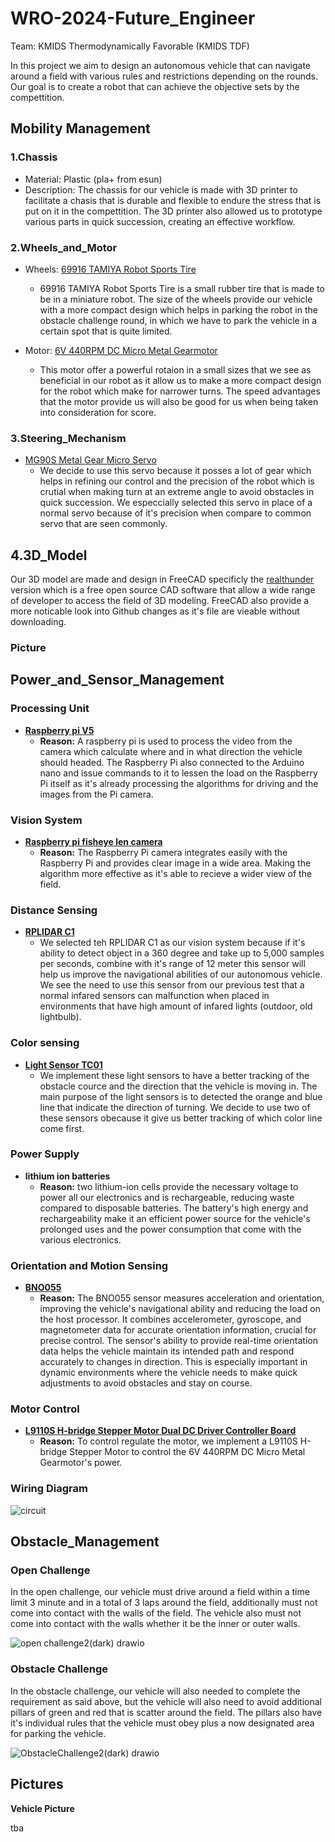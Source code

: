 # WRO-2024-Future_Engineer
Team: KMIDS Thermodynamically Favorable (KMIDS TDF)

In this project we aim to design an autonomous vehicle that can navigate around a field with 
various rules and restrictions depending on the rounds. Our goal is to create a robot that can
achieve the objective sets by the compettition.

## Mobility Management

### 1.Chassis
  - Material: Plastic (pla+ from esun)
  - Description: The chassis for our vehicle is made with 3D printer to facilitate a chasis that
    is durable and flexible to endure the stress that is put on it in the compettition. The 3D
    printer also allowed us to prototype various parts in quick succession, creating an effective
    workflow.
    
### 2.Wheels_and_Motor  
  - Wheels: [69916 TAMIYA Robot Sports Tire](https://shopee.co.th/69916-TAMIYA-Robot-Sports-Tire-Set-(56mm-Dia.-Clear-Wheels)-i.17469725.6833009480)
      - 69916 TAMIYA Robot Sports Tire is a small rubber tire that is made to be in a miniature robot.
        The size of the wheels provide our vehicle with a more compact design which helps in parking
        the robot in the obstacle challenge round, in which we have to park the vehicle in a certain
        spot that is quite limited.
        
  - Motor: [6V 440RPM DC Micro Metal Gearmotor](https://th.cytron.io/p-6v-440rpm-dc-micro-metal-gearmotor?srsltid=AfmBOooc6VFJJZNSbLRc4bHKPMXPgumGJDo1YQ_qqBssI0HRBYQ6wNjJ)
      - This motor offer a powerful rotaion in a small sizes that we see as beneficial in our robot
        as it allow us to make a more compact design for the robot which make for narrower turns.
        The speed advantages that the motor provide us will also be good for us when being taken
        into consideration for score.

### 3.Steering_Mechanism  
   - [MG90S Metal Gear Micro Servo](https://th.cytron.io/c-dc-motor/p-mg90s-metal-gear-micro-servo?gclid=Cj0KCQjwyL24BhCtARIsALo0fSAMEsRi6i9XiLhB3JzwqaTsE8m8xMBNWKnkg4yPYmgYKS4qhMOHMRgaAjZUEALw_wcB)
       - We decide to use this servo because it posses a lot of gear which helps in refining our control
         and the precision of the robot which is crutial when making turn at an extreme angle to avoid
         obstacles in quick succession. We especcially selected this servo in place of a normal servo
         because of it's precision when compare to common servo that are seen commonly.

## 4.3D_Model

Our 3D model are made and design in FreeCAD specificly the [realthunder](https://github.com/realthunder/FreeCAD/releases)
version which is a free open source CAD software that allow a wide range of developer to access the field 
of 3D modeling. FreeCAD also provide a more noticable look into Github changes as it's file are vieable 
without downloading.

### Picture


## Power_and_Sensor_Management  
### Processing Unit  
- **[Raspberry pi V5](https://th.cytron.io/c-carrier-board-for-rpi-cm/p-raspberry-pi-5?gclid=Cj0KCQjwyL24BhCtARIsALo0fSCA1cSwSxPTeWjvmnfoP2jWKKkocSS7wGCum3iJqgFwGyWFi0PRdwQaAibgEALw_wcB)**
  - **Reason:** A raspberry pi is used to process the video from the camera which calculate
    where and in what direction the vehicle should headed. The Raspberry Pi also connected
    to the Arduino nano and issue commands to it to lessen the load on the Raspberry Pi itself
    as it's already processing the algorithms for driving and the images from the Pi camera.

### Vision System
- **[Raspberry pi fisheye len camera](https://th.cytron.io/p-fish-eye-lense-raspberry-pi-5mp-ir-camera?r=1&language=en-gb&gad_source=1&gclid=Cj0KCQjwyL24BhCtARIsALo0fSAs3XDrwvudJq3gCRJTOBm2JJ4lhCwdpE56E3P_x5ZEH4nZM4p4sKkaArvVEALw_wcB)**
  - **Reason:**  The Raspberry Pi camera integrates easily with the Raspberry Pi and provides
    clear image in a wide area. Making the algorithm more effective as it's able to recieve
    a wider view of the field.
    
### Distance Sensing  
- **[RPLIDAR C1](https://shopee.co.th/Kiki-RPLIDAR-C1-%E0%B9%82%E0%B8%A1%E0%B8%94%E0%B8%B9%E0%B8%A5%E0%B9%80%E0%B8%8B%E0%B8%99%E0%B9%80%E0%B8%8B%E0%B8%AD%E0%B8%A3%E0%B9%8C%E0%B8%95%E0%B8%A3%E0%B8%A7%E0%B8%88%E0%B8%88%E0%B8%B1%E0%B8%9A%E0%B8%A3%E0%B8%B1%E0%B8%87%E0%B8%AA%E0%B8%B5%E0%B8%A2%E0%B8%B9%E0%B8%A7%E0%B8%B5-2D-%E0%B8%AB%E0%B8%A1%E0%B8%B8%E0%B8%99%E0%B9%84%E0%B8%94%E0%B9%89-360-%E0%B8%AD%E0%B8%87%E0%B8%A8%E0%B8%B2-%E0%B8%AA%E0%B9%8D%E0%B8%B2%E0%B8%AB%E0%B8%A3%E0%B8%B1%E0%B8%9A%E0%B8%AB%E0%B8%B8%E0%B9%88%E0%B8%99%E0%B8%A2%E0%B8%99%E0%B8%95%E0%B9%8C-i.409507050.25664846291)**
  - We selected teh RPLIDAR C1 as our vision system because if it's ability to detect object
    in a 360 degree and take up to 5,000 samples per seconds, combine with it's range of 12
    meter this sensor will help us improve the navigational abilities of our autonomous vehicle.
    We see the need to use this sensor from our previous test that a normal infared sensors can
    malfunction when placed in environments that have high amount of infared lights (outdoor,
    old lightbulb).

### Color sensing
- **[Light Sensor TC01](https://shopee.co.th/%E0%B9%80%E0%B8%8B%E0%B9%87%E0%B8%99%E0%B9%80%E0%B8%8B%E0%B8%AD%E0%B8%A3%E0%B9%8C%E0%B8%88%E0%B8%B1%E0%B8%9A%E0%B9%80%E0%B8%AA%E0%B9%89%E0%B8%99-Light-Sensor-TC01-(%E0%B8%88%E0%B8%B1%E0%B8%9A%E0%B9%80%E0%B8%AA%E0%B9%89%E0%B8%99)-JST2.0-%E0%B8%9E%E0%B8%A3%E0%B9%89%E0%B8%AD%E0%B8%A1%E0%B8%AA%E0%B8%B2%E0%B8%A2-JST-3-pin-Phototransistor-%E0%B9%80%E0%B8%8B%E0%B9%87%E0%B8%99%E0%B9%80%E0%B8%8B%E0%B8%AD%E0%B8%A3%E0%B9%8C%E0%B8%95%E0%B8%A3%E0%B8%A7%E0%B8%88%E0%B8%88%E0%B8%B1%E0%B8%9A%E0%B9%80%E0%B8%AA%E0%B9%89%E0%B8%99-i.72015392.16106103845)**
    - We implement these light sensors to have a better tracking of the obstacle cource and
      the direction that the vehicle is moving in. The main purpose of the light sensors is
      to detected the orange and blue line that indicate the direction of turning. We decide
      to use two of these sensors obecause it give us better tracking of which color line come
      first.

### Power Supply
- **lithium ion batteries**
  - **Reason:** two lithium-ion cells provide the necessary voltage to power all our electronics
    and is rechargeable, reducing waste compared to disposable batteries. The battery's high energy
    and rechargeability make it an efficient power source for the vehicle's prolonged uses and the
    power consumption that come with the various electronics.

### Orientation and Motion Sensing
- **[BNO055](https://shopee.co.th/BNO055-%E0%B9%82%E0%B8%A1%E0%B8%94%E0%B8%B9%E0%B8%A5%E0%B9%80%E0%B8%8B%E0%B9%87%E0%B8%99%E0%B9%80%E0%B8%8B%E0%B8%AD%E0%B8%A3%E0%B9%8C-9-DOF-%E0%B8%A3%E0%B8%B8%E0%B9%88%E0%B8%99-Halley-V1-%E0%B8%AD%E0%B9%88%E0%B8%B2%E0%B8%99%E0%B8%84%E0%B9%88%E0%B8%B2%E0%B8%A1%E0%B8%B8%E0%B8%A1-IMU-MPU-Angle-Massmore-Product-i.5641091.24661859112)**
  - **Reason:** The BNO055 sensor measures acceleration and orientation, improving
    the vehicle's navigational ability and reducing the load on the host processor.
    It combines accelerometer, gyroscope, and magnetometer data for accurate orientation
    information, crucial for precise control. The sensor's ability to provide real-time
    orientation data helps the vehicle maintain its intended path and respond accurately
    to changes in direction. This is especially important in dynamic environments where
    the vehicle needs to make quick adjustments to avoid obstacles and stay on course.

### Motor Control
- **[L9110S H-bridge Stepper Motor Dual DC Driver Controller Board](https://shopee.co.th/product/5401692/1540697025?gads_t_sig=VTJGc2RHVmtYMTlxTFVSVVRrdENkVjhKejlrTjhjZ0djRXFyYU5xR2swSUVHNmtGUDVTWDdxSzRyUWVFZGYwUDdxVmIrRUxDN09xZ05ETXdTQlpXNEd1UkszZ3BHN3lEbWpsMDJmSFRyMEJ6ZkcyZldkVmY0NXR0NTloMUEvTkM&gad_source=1&gclid=Cj0KCQjw05i4BhDiARIsAB_2wfBuI_zh93yA1Pe3dZ3mnCmLtWkGAH8RJ_enMkRA6Dci5gDbjywpG8IaAu1tEALw_wcB)**
  - **Reason:** To control regulate the motor, we implement a L9110S H-bridge Stepper
    Motor to control the 6V 440RPM DC Micro Metal Gearmotor's power.


### Wiring Diagram

![circuit](https://github.com/user-attachments/assets/7a223edd-bf7f-4c09-91c3-a9a39c628697)


## Obstacle_Management  
### Open Challenge  
In the open challenge, our vehicle must drive around a field within a time limit 3 minute and
in a total of 3 laps around the field, additionally must not come into contact with the walls 
of the field. The vehicle also must not come into contact with the walls whether it be the 
inner or outer walls.


![open challenge2(dark) drawio](https://github.com/user-attachments/assets/a4d2849d-4b81-46ae-acda-06fecf008ce3)


### Obstacle Challenge  
In the obstacle challenge, our vehicle will also needed to complete the requirement as said above,
but the vehicle will also need to avoid additional pillars of green and red that is scatter around
the field. The pillars also have it's individual rules that the vehicle must obey plus a now designated
area for parking the vehicle.


![ObstacleChallenge2(dark) drawio](https://github.com/user-attachments/assets/2b8b057d-6421-4a8c-8a0d-3db446a31536)


## Pictures
**Vehicle Picture**  

tba

